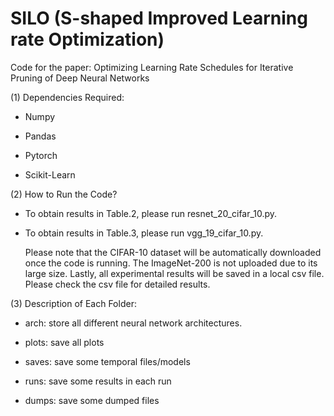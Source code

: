 # SILO (S-shaped Improved Learning rate Optimization)

Code for the paper: Optimizing Learning Rate Schedules for Iterative Pruning of Deep Neural Networks

(1) Dependencies  Required:

* Numpy

* Pandas

* Pytorch

* Scikit-Learn

(2) How to Run the Code?

* To obtain results in Table.2, please run resnet_20_cifar_10.py.
  
* To obtain results in Table.3, please run vgg_19_cifar_10.py. 

  Please note that the CIFAR-10 dataset will be automatically downloaded once the code is running. The ImageNet-200 is not uploaded due to its large size. Lastly, all experimental results will be saved in a local csv file. Please check the csv file for detailed results. 

(3) Description of Each Folder:

* arch: store all different neural network architectures.
 
* plots: save all plots
 
* saves: save some temporal files/models
 
* runs: save some results in each run

* dumps: save some dumped files

 
